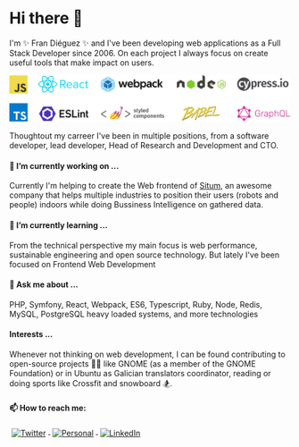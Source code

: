 # Hi there 👋
I'm ✨ Fran Diéguez ✨ and I've been developing web applications as a 
Full Stack Developer since 2006. On each project I always focus on create useful tools that make impact on users.

![JS, TS, React, Webpack, Node.js, cypress.io, TS, eslint, styled-components, babel, GraphQL](https://github.com/frandieguez/frandieguez/raw/master/logos.jpg)

Thoughtout my carreer I've been in multiple positions, from a software developer, lead developer, Head of Research and Development and CTO. 

#### 🔭 I’m currently working on ...

Currently I'm helping to create the Web frontend of [Situm](https://www.situm.com), 
an awesome company that helps multiple industries to position their users 
(robots and people) indoors while doing Bussiness Intelligence on gathered data.


#### 🌱 I’m currently learning ...

From the technical perspective my main focus is web performance, sustainable engineering and open source technology.
But lately I've been focused on Frontend Web Development

#### 💬 Ask me about ...

PHP, Symfony, React, Webpack, ES6, Typescript, Ruby, Node, Redis, MySQL, PostgreSQL heavy loaded systems, and more technologies

#### Interests ...

Whenever not thinking on web development, I can be found contributing to
open-source projects 👨‍💻 like GNOME (as a member of the GNOME Foundation) 
or in Ubuntu as Galician translators coordinator, 
reading or doing sports like Crossfit and snowboard 🏂.

#### 📫 How to reach me: 

<a href="https://twitter.com/frandieguez">
    <img src="https://raw.githubusercontent.com/MikeCodesDotNET/MikeCodesDotNET/a8abbf37441f3253f74ea255a47f289208d7568c/Resources/twitter.svg" alt="Twitter" style="vertical-align:top; margin:4px">
  </a>  
  <a href="https://www.frandieguez.dev">
    <img src="https://raw.githubusercontent.com/MikeCodesDotNET/MikeCodesDotNET/a8abbf37441f3253f74ea255a47f289208d7568c/Resources/personalBlog.svg" alt="Personal" style="vertical-align:top; margin:4px">
  </a>  
  <a href="https://www.linkedin.com/in/frandieguez/">
    <img src="https://raw.githubusercontent.com/MikeCodesDotNET/MikeCodesDotNET/a8abbf37441f3253f74ea255a47f289208d7568c/Resources/linkedIn.svg" alt="LinkedIn" style="vertical-align:top; margin:4px">
  </a>


